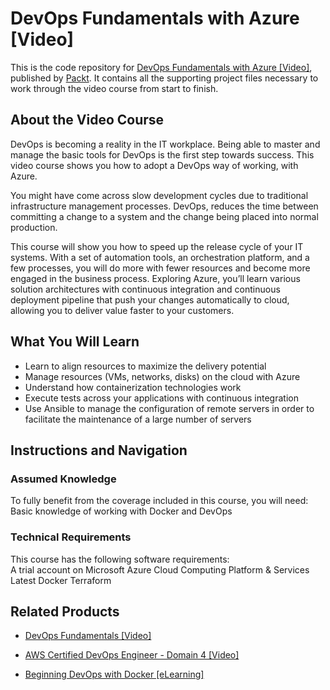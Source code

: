 # DevOps Fundamentals with Azure [Video]
This is the code repository for [DevOps Fundamentals with Azure [Video]](https://www.packtpub.com/networking-and-servers/devops-fundamentals-azure-video?utm_source=github&utm_medium=repository&utm_campaign=9781789610499), published by [Packt](https://www.packtpub.com/?utm_source=github). It contains all the supporting project files necessary to work through the video course from start to finish.
## About the Video Course
DevOps is becoming a reality in the IT workplace. Being able to master and manage the basic tools for DevOps is the first step towards success. This video course shows you how to adopt a DevOps way of working, with Azure.

You might have come across slow development cycles due to traditional infrastructure management processes. DevOps, reduces the time between committing a change to a system and the change being placed into normal production.

This course will show you how to speed up the release cycle of your IT systems. With a set of automation tools, an orchestration platform, and a few processes, you will do more with fewer resources and become more engaged in the business process. Exploring Azure, you’ll learn various solution architectures with continuous integration and continuous deployment pipeline that push your changes automatically to cloud, allowing you to deliver value faster to your customers.



<H2>What You Will Learn</H2>
<DIV class=book-info-will-learn-text>
<UL>
<LI>Learn to align resources to maximize the delivery potential 
<LI>Manage resources (VMs, networks, disks) on the cloud with Azure 
<LI>Understand how containerization technologies work 
<LI>Execute tests across your applications with continuous integration&nbsp; 
<LI>Use Ansible to manage the configuration of remote servers in order to facilitate the maintenance of a large number of servers </LI></UL></DIV>

## Instructions and Navigation
### Assumed Knowledge
To fully benefit from the coverage included in this course, you will need:<br/>
Basic knowledge of working with Docker and DevOps
### Technical Requirements
This course has the following software requirements:<br/>
A trial account on Microsoft Azure Cloud Computing Platform & Services 
Latest Docker
Terraform 

## Related Products
* [DevOps Fundamentals [Video]](https://www.packtpub.com/networking-and-servers/devops-fundamentals-video?utm_source=github&utm_medium=repository&utm_campaign=9781789345742)

* [AWS Certified DevOps Engineer - Domain 4 [Video]](https://www.packtpub.com/virtualization-and-cloud/aws-certified-devops-engineer-domain-4-video?utm_source=github&utm_medium=repository&utm_campaign=9781789343564)

* [Beginning DevOps with Docker [eLearning]](https://www.packtpub.com/web-development/beginning-devops-docker-elearning?utm_source=github&utm_medium=repository&utm_campaign=9781789344509)

